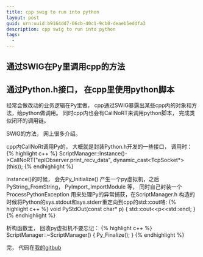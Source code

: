 ```yaml
---
title: cpp swig to run into python
layout: post
guid: urn:uuid:b9164dd7-06cb-40c1-9cb0-deaeb5eddfa3
description: cpp swig to run into python
tags:
  - 
---
```


## 通过SWIG在Py里调用cpp的方法
## 通过Python.h接口， 在cpp里使用python脚本

经常会做改动的业务逻辑在Py里做， cpp通过SWIG暴露出某些cpp内的对象和方法，给python做调用。 同时cpp内也会有CallNoRT来调用python脚本， 完成类似闭环的调用链。  

SWIG的方法， 网上很多介绍。  

cpp内CallNoRt调用Py的， 大概就是封装Python.h开发的一些接口， 调用时：
{% highlight c++ %}
  ScriptManager::Instance()->CallNoRT("eplObserver.print_recv_data", dynamic_cast<TcpSocket*>(this));
{% endhighlight %}

Instance()的时候， 会先Py_Initialize() 产生一个py虚拟机，之后  PyString_FromString， PyImport_ImportModule 等， 同时自己封装一个 ProcessPythonException 用来处理Py的异常捕获，在ScriptManager.h  构造的时候将Python的sys.stdout和sys.stderr重定向到cpp的std::cout咯: 
{% highlight c++ %}
void PyStdOut(const char* p)
{
    std::cout<<p<<std::endl;
}
{% endhighlight %}  


析构函数里， 回收py虚拟机不要忘记：
{% highlight c++ %}
ScriptManager::~ScriptManager()
{
    Py_Finalize();
}
{% endhighlight %} 

完， 代码在<a href="https://github.com/liutaihua/echoEpollServer/tree/master/Py">我的gitbub</a>
